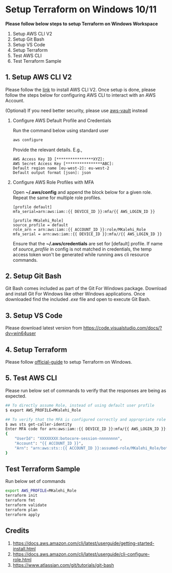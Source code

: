 # Setup Terraform on Windows 10/11

**Please follow below steps to setup Terraform on Windows Workspace**

1. Setup AWS CLI V2
2. Setup Git Bash
3. Setup VS Code
4. Setup Terraform
5. Test AWS CLI
6. Test Terraform Sample

## 1. Setup AWS CLI V2

Please follow the [link](https://docs.aws.amazon.com/cli/latest/userguide/getting-started-install.html) to install AWS CLI V2. Once setup is done, please follow the steps below for configuring AWS CLI to interact with an AWS Account. 

(Optional) If you need better security, please use [aws-vault](https://github.com/99designs/aws-vault) instead

1. Configure AWS Default Profile and Credentials

    Run the command below using standard user
    ```bash
    aws configure
    ```
    Provide the relevant details. E.g.,
    ```
    AWS Access Key ID [****************XYZ]:
    AWS Secret Access Key [****************ABC]:
    Default region name [eu-west-2]: eu-west-2
    Default output format [json]: json
    ```

2. Configure AWS Role Profiles with MFA

    Open **~/.aws/config** and append the block below for a given role. Repeat the same for multiple role profiles.

    ```
    [profile default]
    mfa_serial=arn:aws:iam::{{ DEVICE_ID }}:mfa/{{ AWS_LOGIN_ID }}

    [profile MKalehi_Role]
    source_profile = default
    role_arn = arn:aws:iam::{{ ACCOUNT_ID }}:role/MKalehi_Role
    mfa_serial = arn:aws:iam::{{ DEVICE_ID }}:mfa//{{ AWS_LOGIN_ID }}

    ```

    Ensure that the **~/.aws/credentials** are set for [default] profile. If name of *source_profile* in config is not matched in credentials, the temp access token won't be generated while running aws cli resource commands.

## 2. Setup Git Bash

Git Bash comes included as part of the Git For Windows package. Download and install Git For Windows like other Windows applications. Once downloaded find the included *.exe* file and open to execute Git Bash.

## 3. Setup VS Code

Please download latest version from https://code.visualstudio.com/docs/?dv=win64user


## 4. Setup Terraform

Please follow [official-guide](https://developer.hashicorp.com/terraform/install) to setup Terraform on Windows.

## 5. Test AWS CLI

Please run below set of commands to verify that the responses are being as expected.

```bash
## To directly assume Role, instead of using default user profile 
$ export AWS_PROFILE=MKalehi_Role 

## To verify that the MFA is configured correctly and appropriate role is in action
$ aws sts get-caller-identity
Enter MFA code for arn:aws:iam::{{ DEVICE_ID }}:mfa/{{ AWS_LOGIN_ID }}: XXXXXXXX
{
    "UserId": "XXXXXXXX:botocore-session-nnnnnnnn",
    "Account": "{{ ACCOUNT_ID }}",
    "Arn": "arn:aws:sts::{{ ACCOUNT_ID }}:assumed-role/MKalehi_Role/botocore-session-nnnnnnnnn"
}
```

## Test Terraform Sample

Run below set of commands

```bash
export AWS_PROFILE=MKalehi_Role
terraform init
terraform fmt
terraform validate
terraform plan
terraform apply
```

## Credits

1. https://docs.aws.amazon.com/cli/latest/userguide/getting-started-install.html
2. https://docs.aws.amazon.com/cli/latest/userguide/cli-configure-role.html
3. https://www.atlassian.com/git/tutorials/git-bash
 


